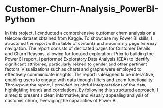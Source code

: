 # Customer-Churn-Analysis_PowerBI-Python
In this project, I conducted a comprehensive customer churn analysis on a telecom dataset obtained from Kaggle. To showcase my Power BI skills, I structured the report with a table of contents and a summary page for easy navigation. The report consists of dedicated pages for Customer Details and Churn Reasons, allowing for focused exploration. Prior to building the Power BI report, I performed Exploratory Data Analysis (EDA) to identify significant attributes, particularly related to gender and other pertinent factors. Visualizations such as charts and graphs were employed to effectively communicate insights. The report is designed to be interactive, enabling users to engage with data through filters and zoom functionality. Throughout the report, I provided insightful interpretations of the data, highlighting trends and correlations. By following this structured approach, I aimed to present a clear, informative, and visually appealing analysis of customer churn, leveraging the capabilities of Power BI.
